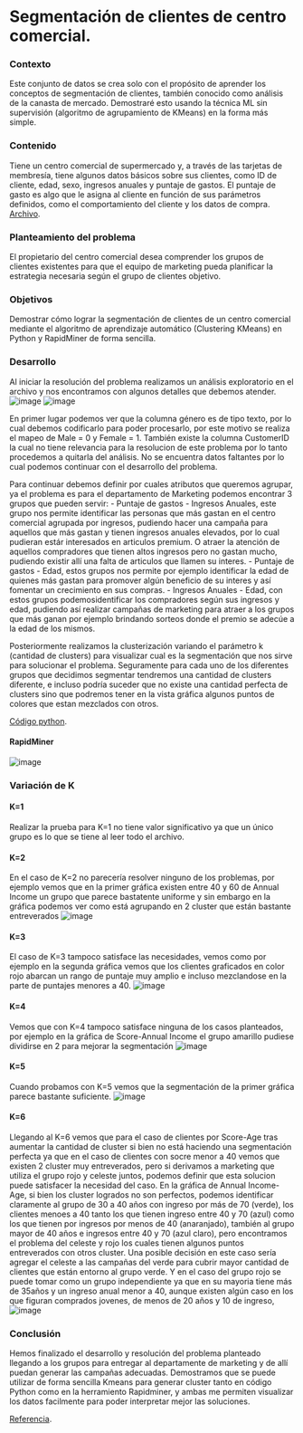 # Segmentación de clientes de centro comercial.

### Contexto
Este conjunto de datos se crea solo con el propósito de aprender los conceptos de segmentación de clientes, también conocido como análisis de la canasta de mercado. Demostraré esto usando la técnica ML sin supervisión (algoritmo de agrupamiento de KMeans) en la forma más simple.

### Contenido
Tiene un centro comercial de supermercado y, a través de las tarjetas de membresía, tiene algunos datos básicos sobre sus clientes, como ID de cliente, edad, sexo, ingresos anuales y puntaje de gastos.
El puntaje de gasto es algo que le asigna al cliente en función de sus parámetros definidos, como el comportamiento del cliente y los datos de compra.
[Archivo](https://drive.google.com/file/d/1S-DC2bJ7dfkwDNt1hLcAMYXaTEmXl34s/view?usp=sharing).

### Planteamiento del problema
El propietario del centro comercial desea comprender los grupos de clientes existentes para que el equipo de marketing pueda planificar la estrategia necesaria según el grupo de clientes objetivo.

### Objetivos
Demostrar cómo lograr la segmentación de clientes de un centro comercial mediante el algoritmo de aprendizaje automático (Clustering KMeans) en Python y RapidMiner de forma sencilla.

### Desarrollo

Al iniciar la resolución del problema realizamos un análisis exploratorio en el archivo y nos encontramos con algunos detalles que debemos atender.
![image](https://user-images.githubusercontent.com/11593599/143302583-1e205027-f48f-4486-9ce4-7a2a924af91d.png)
![image](https://user-images.githubusercontent.com/11593599/143305184-7f995601-7942-468e-b8c0-981af90a4a64.png)

En primer lugar podemos ver que la columna género es de tipo texto, por lo cual debemos codificarlo para poder procesarlo, por este motivo se realiza el mapeo de Male = 0 y Female = 1. También existe la columna CustomerID la cual no tiene relevancia para la resolucion de este problema por lo tanto procedemos a quitarla del análisis.
No se encuentra datos faltantes por lo cual podemos continuar con el desarrollo del problema.

Para continuar debemos definir por cuales atributos que queremos agrupar, ya el problema es para el departamento de Marketing podemos encontrar 3 grupos que pueden servir:
     - Puntaje de gastos - Ingresos Anuales, este grupo nos permite identificar las personas que más gastan en el centro comercial agrupada por ingresos, pudiendo hacer una campaña para aquellos que más gastan y tienen ingresos anuales elevados, por lo cual pudieran estár interesados en articulos premium. O atraer la atención de aquellos compradores que tienen altos ingresos pero no gastan mucho, pudiendo existir allí una falta de articulos que llamen su interes.
     - Puntaje de gastos - Edad, estos grupos nos permite por ejemplo identificar la edad de quienes más gastan para promover algún beneficio de su interes y así fomentar un crecimiento en sus compras.
     - Ingresos Anuales - Edad, con estos grupos podemosidentificar los compradores según sus ingresos y edad, pudiendo así realizar campañas de marketing para atraer a los grupos que más ganan por ejemplo brindando sorteos donde el premio se adecúe a la edad de los mismos.
     
Posteriormente realizamos la clusterización variando el parámetro k (cantidad de clusters) para visualizar cual es la segmentación que nos sirve para solucionar el problema. Seguramente para cada uno de los diferentes grupos que decidimos segmentar tendremos una cantidad de clusters diferente, e incluso podría suceder que no existe una cantidad perfecta de clusters sino que podremos tener en la vista gráfica algunos puntos de colores que estan mezclados con otros.

[Código python](https://colab.research.google.com/drive/1uw2Sqm3Y1008YuP_Thd4WwHbqHz_22dJ?usp=sharing).

#### RapidMiner
![image](https://user-images.githubusercontent.com/11593599/143308484-72a5b97c-6242-47a1-91dd-e346273918f1.png)

### Variación de K

#### K=1
Realizar la prueba para K=1 no tiene valor significativo ya que un único grupo es lo que se tiene al leer todo el archivo.

#### K=2
En el caso de K=2 no parecería resolver ninguno de los problemas, por ejemplo vemos que en la primer gráfica existen entre 40 y 60 de Annual Income un grupo que parece bastatente uniforme y sin embargo en la gráfica podemos ver como está agrupando en 2 cluster que están bastante entreverados
![image](https://user-images.githubusercontent.com/11593599/143308571-723da57a-41ff-4471-9cff-ed9cceb35e9f.png)

#### K=3
El caso de K=3 tampoco satisface las necesidades, vemos como por ejemplo en la segunda gráfica vemos que los clientes graficados en color rojo abarcan un rango de puntaje muy amplio e incluso mezclandose  en la parte de puntajes menores a 40.
![image](https://user-images.githubusercontent.com/11593599/143308769-f756afa2-a032-4d0a-b95c-80dff92e2f98.png)

#### K=4
Vemos que con K=4 tampoco satisface ninguna de los casos planteados, por ejemplo en la gráfica de Score-Annual Income el grupo amarillo pudiese dividirse en 2 para mejorar la segmentación
![image](https://user-images.githubusercontent.com/11593599/143311103-c3f33d8b-6cc9-4c86-abac-0babe8a250d5.png)

#### K=5
Cuando probamos con K=5 vemos que la segmentación de la primer gráfica parece bastante suficiente.
![image](https://user-images.githubusercontent.com/11593599/143311595-c2900ca7-9a73-4f7a-9547-8657987465aa.png)

#### K=6
Llegando al K=6 vemos que para el caso de clientes por Score-Age tras aumentar la cantidad de cluster si bien no está haciendo una segmentación perfecta ya que en el caso de clientes con socre menor a 40 vemos que existen 2 cluster muy entreverados, pero si derivamos a marketing que utiliza el grupo rojo y celeste juntos, podemos definir que esta solucion puede satisfacer la necesidad del caso. 
En la gráfica de Annual Income-Age, si bien los cluster logrados no son perfectos, podemos identificar claramente al grupo de 30 a 40 años con ingreso por más de 70 (verde), los clientes menoes a 40 tanto los que tienen ingreso entre 40 y 70 (azul) como los que tienen por ingresos por menos de 40 (anaranjado), también al grupo mayor de 40 años e ingresos entre 40 y 70 (azul claro), pero encontramos el problema del celeste y rojo los cuales tienen algunos puntos entreverados con otros cluster. Una posible decisión en este caso sería agregar el celeste a las campañas del verde para cubrir mayor cantidad de clientes que están entorno al grupo verde. Y en el caso del grupo rojo se puede tomar como un grupo independiente ya que en su mayoria tiene más de 35años y un ingreso anual menor a 40, aunque existen algún caso en los que figuran comprados jovenes, de menos de 20 años y 10 de ingreso, 
![image](https://user-images.githubusercontent.com/11593599/143311698-9d894a7a-4cc3-4f42-af1d-5e4295b48ebb.png)

### Conclusión
Hemos finalizado el desarrollo y resolución del problema planteado llegando a los grupos para entregar al departamente de marketing y de allí puedan generar las campañas adecuadas. Demostramos que se puede utilizar de forma sencilla Kmeans para generar cluster tanto en código Python como en la herramiento Rapidminer, y ambas me permiten visualizar los datos facilmente para poder interpretar mejor las soluciones.

[Referencia](https://www.kaggle.com/vjchoudhary7/customer-segmentation-tutorial-in-python).
